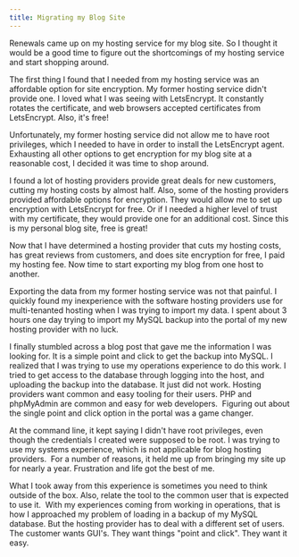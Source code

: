 ```yaml
---
title: Migrating my Blog Site
---
```

Renewals came up on my hosting service for my blog site. So I thought it would be a good time to figure out the shortcomings of my hosting service and start shopping around.

The first thing I found that I needed from my hosting service was an affordable option for site encryption. My former hosting service didn't provide one. I loved what I was seeing with LetsEncrypt. It constantly rotates the certificate, and web browsers accepted certificates from LetsEncrypt. Also, it's free!

Unfortunately, my former hosting service did not allow me to have root privileges, which I needed to have in order to install the LetsEncrypt agent. Exhausting all other options to get encryption for my blog site at a reasonable cost, I decided it was time to shop around.

I found a lot of hosting providers provide great deals for new customers, cutting my hosting costs by almost half. Also, some of the hosting providers provided affordable options for encryption. They would allow me to set up encryption with LetsEncrypt for free. Or if I needed a higher level of trust with my certificate, they would provide one for an additional cost. Since this is my personal blog site, free is great!

Now that I have determined a hosting provider that cuts my hosting costs, has great reviews from customers, and does site encryption for free, I paid my hosting fee. Now time to start exporting my blog from one host to another.

Exporting the data from my former hosting service was not that painful. I quickly found my inexperience with the software hosting providers use for multi-tenanted hosting when I was trying to import my data. I spent about 3 hours one day trying to import my MySQL backup into the portal of my new hosting provider with no luck.

I finally stumbled across a blog post that gave me the information I was looking for. It is a simple point and click to get the backup into MySQL. I realized that I was trying to use my operations experience to do this work. I tried to get access to the database through logging into the host, and uploading the backup into the database. It just did not work. Hosting providers want common and easy tooling for their users. PHP and phpMyAdmin are common and easy for web developers.  Figuring out about the single point and click option in the portal was a game changer.

At the command line, it kept saying I didn't have root privileges, even though the credentials I created were supposed to be root. I was trying to use my systems experience, which is not applicable for blog hosting providers.  For a number of reasons, it held me up from bringing my site up for nearly a year. Frustration and life got the best of me.

What I took away from this experience is sometimes you need to think outside of the box. Also, relate the tool to the common user that is expected to use it.  With my experiences coming from working in operations, that is how I approached my problem of loading in a backup of my MySQL database. But the hosting provider has to deal with a different set of users. The customer wants GUI's. They want things "point and click". They want it easy.

